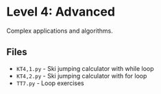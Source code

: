 # Level 4: Advanced

Complex applications and algorithms.

## Files
- `KT4,1.py` - Ski jumping calculator with while loop
- `KT4,2.py` - Ski jumping calculator with for loop
- `TT7.py` - Loop exercises
